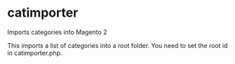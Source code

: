 # catimporter
Imports categories into Magento 2

This imports a list of categories into a root folder. You need to set the root id in catimporter.php.

